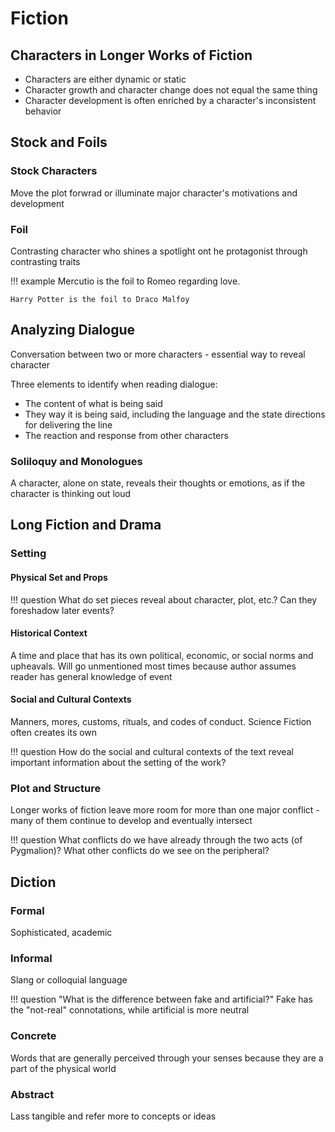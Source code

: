 # Fiction

## Characters in Longer Works of Fiction

- Characters are either dynamic or static
- Character growth and character change does not equal the same thing
- Character development is often enriched by a character's inconsistent behavior

## Stock and Foils

### Stock Characters
Move the plot forwrad or illuminate major character's motivations and development

### Foil
Contrasting character who shines a spotlight ont he protagonist through contrasting traits

!!! example
    Mercutio is the foil to Romeo regarding love.

    Harry Potter is the foil to Draco Malfoy 

## Analyzing Dialogue
Conversation between two or more characters - essential way to reveal character

Three elements to identify when reading dialogue:
- The content of what is being said
- They way it is being said, including the language and the state directions for delivering the line
- The reaction and response from other characters

### Soliloquy and Monologues
A character, alone on state, reveals their thoughts or emotions, as if the character is thinking out loud

## Long Fiction and Drama

### Setting

#### Physical Set and Props
!!! question
    What do set pieces reveal about character, plot, etc.? Can they foreshadow later events?

#### Historical Context
A time and place that has its own political, economic, or social norms and upheavals. Will go unmentioned most times because author assumes reader has general knowledge of event

#### Social and Cultural Contexts
Manners, mores, customs, rituals, and codes of conduct. Science Fiction often creates its own

!!! question
    How do the social and cultural contexts of the text reveal important information about the setting of the work?


### Plot and Structure
Longer works of fiction leave more room for more than one major conflict - many of them continue to develop and eventually intersect

!!! question
    What conflicts do we have already through the two acts (of Pygmalion)? What other conflicts do we see on the peripheral?

## Diction

### Formal
Sophisticated, academic

### Informal
Slang or colloquial language

!!! question "What is the difference between fake and artificial?"
    Fake has the "not-real" connotations, while artificial is more neutral

### Concrete
Words that are generally perceived through your senses because they are a part of the physical world

### Abstract
Lass tangible and refer more to concepts or ideas